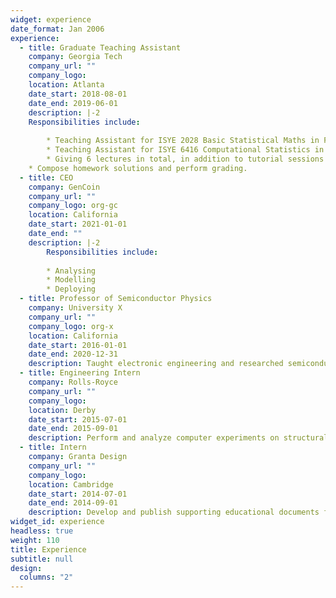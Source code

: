```yaml
---
widget: experience
date_format: Jan 2006
experience:
  - title: Graduate Teaching Assistant
    company: Georgia Tech
    company_url: ""
    company_logo: 
    location: Atlanta
    date_start: 2018-08-01
    date_end: 2019-06-01
    description: |-2
	Responsibilities include:
        
        * Teaching Assistant for ISYE 2028 Basic Statistical Maths in Fall 2018.
        * Teaching Assistant for ISYE 6416 Computational Statistics in Spring 2019.
        * Giving 6 lectures in total, in addition to tutorial sessions and office hours.
	* Compose homework solutions and perform grading.
  - title: CEO
    company: GenCoin
    company_url: ""
    company_logo: org-gc
    location: California
    date_start: 2021-01-01
    date_end: ""
    description: |-2
        Responsibilities include:
        
        * Analysing
        * Modelling
        * Deploying
  - title: Professor of Semiconductor Physics
    company: University X
    company_url: ""
    company_logo: org-x
    location: California
    date_start: 2016-01-01
    date_end: 2020-12-31
    description: Taught electronic engineering and researched semiconductor physics.
  - title: Engineering Intern
    company: Rolls-Royce
    company_url: ""
    company_logo: 
    location: Derby
    date_start: 2015-07-01
    date_end: 2015-09-01
    description: Perform and analyze computer experiments on structural impact analysis of multiple aircraft engine fan CAD designs using Finite Elements Analysis software.
  - title: Intern
    company: Granta Design
    company_url: ""
    company_logo: 
    location: Cambridge
    date_start: 2014-07-01
    date_end: 2014-09-01
    description: Develop and publish supporting educational documents for learning material science and engineering topics. Compose introductory documents for the material engineering software designed for university students.
widget_id: experience
headless: true
weight: 110
title: Experience
subtitle: null
design:
  columns: "2"
---
```

